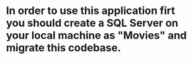 # In order to use this application firt you should create a SQL Server on your local machine as "Movies" and migrate this codebase.
